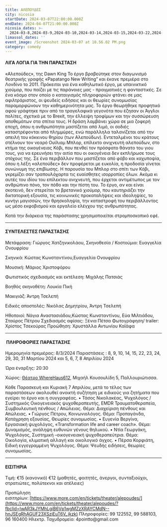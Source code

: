 ```yaml
---
title: ΑΛΕΠΟΥΔΕΣ
city: nicosia
startDate: 2024-03-07T22:00:00.000Z
endDate: 2024-04-07T21:00:00.000Z
nicosia_dates: >-
  2024-03-8,2024-03-9,2024-03-10,2024-03-14,2024-03-15,2024-03-22,2024-03-23,2024-03-24,2024-03-29,2024-03-30,2024-03-31,2024-04-5,2024-04-6,2024-04-7,2024-04-8
limassol_dates: ''
event_image: /Screenshot 2024-03-07 at 10.56.02 PM.png
category: comedy
---
```


#### ΛΙΓΑ ΛΟΓΙΑ ΓΙΑ ΤΗΝ ΠΑΡΑΣΤΑΣΗ

«Αλεπούδες», της Dawn King
Το έργο βραβεύτηκε στον διαγωνισμό θεατρικής γραφής «Papatango New Writing” και
έκανε πρεμιέρα στο Λονδίνο το 2011.
Πρόκειται για ένα καθηλωτικό έργο, με υπαινικτικό χιούμορ, που παίζει με τις
παράνοιες μας - πραγματικές η φανταστικές. Σε ένα κόσμο στον οποίο ο
καταιγισμός πληροφοριών φτάνει σε μας αφιλτράριστος, οι ψευδείς ειδήσεις και οι
θεωρίες συνομωσίας παραμορφώνουν την καθημερινότητα μας.
Το έργο θεωρήθηκε προφητικό αφού γράφτηκε πριν από τα τραγελαφικά γεγονότα που
έζησαν οι Άγγλοι πολίτες,
σχετικά με το Brexit, την έλλειψη τροφίμων και την συσσώρευση αποθεμάτων στα
σπίτια τους.
Η δράση λαμβάνει χώρα σε μια ζοφερή εποχή, όπου η ανθρωπότητα μαστίζεται από
λιμό, οι σοδιές καταστρέφονται από πλημμύρες, ενώ παράλληλα ταλανίζεται από την
απειλή του κόκκινου θηρίου (των Αλεπούδων). Εντεταλμένοι του κράτους στέλνουν
τον νεαρό Ουίλιαμ Μπλορ, επίλεκτο ανιχνευτή αλεπούδων, στο κτήμα της
οικογένειας Κόβι, που πενθεί τον πρόσφατο θάνατο του γιου τους, για να
ερευνήσει την αιτία που οι οικογένεια δεν εκπλήρωσε τους στόχους της.
Σε ένα περιβάλλον που μαστίζεται από φόβο και καχυποψία, όπου η λέξη
«αλεπούδες» δεν προφέρεται με ευκολία, η προδοσία γίνεται συνώνυμη της
επιβίωσης. Η παρουσία του Μπλορ στο σπίτι των Κόβι, γκρεμίζει σαν τραπουλόχαρτα
τις ευαίσθητες ισορροπίες όλων. Ακόμα κι αυτές του ιδίου του επίλεκτου
ανιχνευτή, που έρχεται αντιμέτωπος με τον ανθρώπινο πόνο, τον πόθο και την
πίστη του.
Το έργο, αν και είναι σκοτεινό, δεν στερείται το βρετανικό χιούμορ, που
καυτηριάζει την δικτατορική εξουσία, τις
κοινωνικές προκαταλήψεις και ιδεοληψίες, το κυνήγι μαγισσών, την θρησκοληψία,
την καταστροφή του
περιβάλλοντος ως μέσο εκφοβισμού και εργαλείο ελέγχου της ανθρωπότητας.


Κατά την διάρκεια της παράστασης χρησιμοποιείται στρομποσκοπικό εφέ.

***

#### ΣΥΝΤΕΛΕΣΤΕΣ ΠΑΡΑΣΤΑΣΗΣ

Μετάφραση: Γιώργος Χατζηνικολάου,
Σκηνοθεσία / Κοστούμια: Ευαγγελία Ονουφρίου

Σκηνικά: Κώστας Κωνσταντίνου,Ευαγγελία Ονουφρίου

Μουσική: Μάριος Χριστοφόρου

Φωτιστικός σχεδιασμός και εκτέλεση: Μιχάλης Πατσιάς

Βοηθός σκηνοθέτη: Λουκία Πική

Μακιγιάζ: Άντρη Τσελεπή

Ειδικές αποστολές: Νικόλας Δημητρίου, Άντρη Τσελεπή

Ηθοποιοί: Νάγια Αναστασιάδου,Κώστας Κωνσταντίνου, Εύα Μιλτιάδου, Σταύρος Πέτρου
Σχεδιασμός αφίσας: Ξένια Πέτσα
Φωτογράφηση/ trailer: Χρίστος Τσεκούρας
Προώθηση: Χρυστάλλα Αντωνίου Καϊάφα

***

####  ΠΛΗΡΟΦΟΡΙΕΣ ΠΑΡΑΣΤΑΣΗΣ

Ημερομηνία πρεμιέρας: 8/3/2024
Παραστάσεις : 8, 9, 10, 14, 15, 22, 23, 24, 29, 30, 31 Μαρτίου 2024 και 5, 6,
7, 8 Απριλίου 2024


Ώρα έναρξης: 20:30


Χώρος: [Θέατρο WhereHaus612](https://www.google.com/maps/place/WhereHaus+612/@35.1776104,33.3869791,17z/data=!3m1!4b1!4m6!3m5!1s0x14de170bc4982f01:0x9c24df07f8f1017d!8m2!3d35.177606!4d33.389554!16s%2Fg%2F11r9blzdp?entry=ttu), Μιχαήλ Κουσουλίδη 5, Παλλουριώτισσα.

Κάθε Παρασκευή και Κυριακή 7 Απριλίου, μετά το τέλος των παραστάσεων ακολουθεί ανοικτή συζήτηση με ειδικούς για ζητήματα που εγείρει το έργο και η συγγραφέας.
• Τάσος Νικολακέας, Ψυχολόγος / Συστημικός Οικογενειακός ψυχοθεραπευτής, EMDR
Τραυματοθεραπεία, Συμβουλευτική πένθους / Απώλειας. Θέμα: Διαχείριση πένθους
και Απώλειας.
• Γιώργος Πέτρου, Κοινωνιολόγος. Θέμα: Προπαγάνδα, Κατάχρηση εξουσίας, Θεωρίες
συνομωσίας.
• Ευγενία Βεργίνα, Εργασιακή ψυχολόγος, «Transformation life and career coach».
Θέμα: Δυναμισμός, ανάληψη ευθυνών γένους θηλυκού.
• Ντία Γεωργάκη, Ψυχολόγος, Συστημική –οικογενειακή ψυχοθεραπεύτρια. Θέμα:
Οικολογία, κλιματική αλλαγή και οικολογικό άγχος.
• Πέρσα Κορφιάτη, Ειδική εγγεγραμμένη Ψυχολόγος. Θέμα: Ψευδής ειδήσεις, θεωρίες
συνομωσίας.

***

#### ΕΙΣΙΤΗΡΙΑ

Τιμή: €15 (κανονικό) €12 (μαθητές, φοιτητές, άνεργοι, συνταξιούχοι, στρατιώτες, πολύτεκνοι και ατέλειες)

Προπώληση εισιτηρίων: [https://www.more.com/en/tickets/theater/alepoudes/](https://www.more.com/en/tickets/theater/alepoudes/?fbclid=IwAR3kJYMhLgiB6Vp1wgMZzXRAYCMdN--hnJSEgRhAGUF23XSzjEuT6V_jkzk)
Πληροφορίες: 99 122552, 99 588103, 96 160400
Ηλεκτρ. Ταχυδρομείο: 4pointto\@gmail.com
